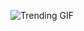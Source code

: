 ![Trending GIF](https://media3.giphy.com/media/v1.Y2lkPThiYjIxNzcyMmpscG51NWg2cG45MnM1bzdrdzJzMW42MDFpZ2VwOHhkMzYzMmU1dCZlcD12MV9naWZzX3NlYXJjaCZjdD1n/MT5UUV1d4CXE2A37Dg/giphy.gif)

